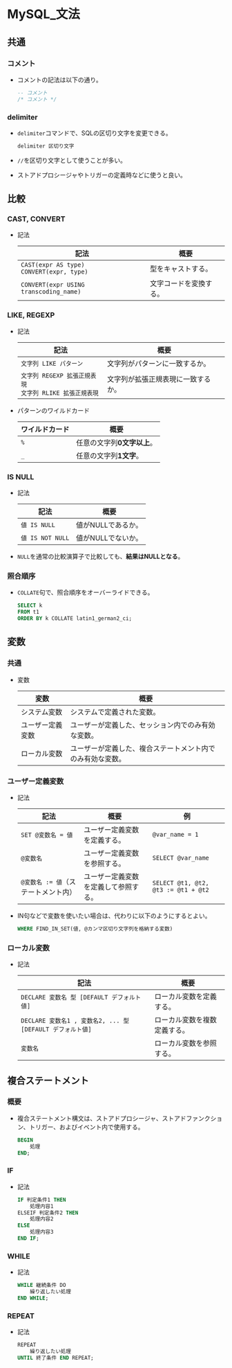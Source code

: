 # MySQL_文法

## 共通

### コメント

- コメントの記法は以下の通り。

  ```sql
  -- コメント
  /* コメント */
  ```

### delimiter

- `delimiter`コマンドで、SQLの区切り文字を変更できる。

  ```sql
  delimiter 区切り文字
  ```

- `//`を区切り文字として使うことが多い。

- ストアドプロシージャやトリガーの定義時などに使うと良い。

## 比較

### CAST, CONVERT

- 記法

  | 記法                                            | 概要                   |
  | ----------------------------------------------- | ---------------------- |
  | `CAST(expr AS type)`<br />`CONVERT(expr, type)` | 型をキャストする。     |
  | `CONVERT(expr USING transcoding_name)`          | 文字コードを変換する。 |

### LIKE, REGEXP

- 記法

  | 記法                                                         | 概要                               |
  | ------------------------------------------------------------ | ---------------------------------- |
  | `文字列 LIKE パターン`                                       | 文字列がパターンに一致するか。     |
  | `文字列 REGEXP 拡張正規表現`<br />`文字列 RLIKE 拡張正規表現` | 文字列が拡張正規表現に一致するか。 |

- パターンのワイルドカード

  | ワイルドカード | 概要                        |
  | -------------- | --------------------------- |
  | `%`            | 任意の文字列**0文字以上**。 |
  | `_`            | 任意の文字列**1文字**。     |

### IS NULL

- 記法

  | 記法             | 概要               |
  | ---------------- | ------------------ |
  | `値 IS NULL`     | 値がNULLであるか。 |
  | `値 IS NOT NULL` | 値がNULLでないか。 |

- `NULL`を通常の比較演算子で比較しても、**結果はNULLとなる**。

### 照合順序

- `COLLATE`句で、照合順序をオーバーライドできる。

  ```sql
  SELECT k
  FROM t1
  ORDER BY k COLLATE latin1_german2_ci;
  ```

## 変数

### 共通

- 変数

  | 変数             | 概要                                                       |
  | ---------------- | ---------------------------------------------------------- |
  | システム変数     | システムで定義された変数。                                 |
  | ユーザー定義変数 | ユーザーが定義した、セッション内でのみ有効な変数。         |
  | ローカル変数     | ユーザーが定義した、複合ステートメント内でのみ有効な変数。 |

### ユーザー定義変数

- 記法

  | 記法                                | 概要                                 | 例                                  |
  | ----------------------------------- | ------------------------------------ | ----------------------------------- |
  | `SET @変数名 = 値`                  | ユーザー定義変数を定義する。         | `@var_name = 1`                     |
  | `@変数名`                           | ユーザー定義変数を参照する。         | `SELECT @var_name`                  |
  | `@変数名 := 値`（ステートメント内） | ユーザー定義変数を定義して参照する。 | `SELECT @t1, @t2, @t3 := @t1 + @t2` |

- IN句などで変数を使いたい場合は、代わりに以下のようにするとよい。

  ```sql
  WHERE FIND_IN_SET(値, @カンマ区切り文字列を格納する変数)
  ```

### ローカル変数

- 記法

  | 記法                                                       | 概要                         |
  | ---------------------------------------------------------- | ---------------------------- |
  | `DECLARE 変数名 型 [DEFAULT デフォルト値]`                 | ローカル変数を定義する。     |
  | `DECLARE 変数名1 , 変数名2, ... 型 [DEFAULT デフォルト値]` | ローカル変数を複数定義する。 |
  | `変数名`                                                   | ローカル変数を参照する。     |

## 複合ステートメント

### 概要

- 複合ステートメント構文は、ストアドプロシージャ、ストアドファンクション、トリガー、およびイベント内で使用する。

  ```sql
  BEGIN
      処理
  END;
  ```

### IF

- 記法

  ```sql
  IF 判定条件1 THEN
      処理内容1
  ELSEIF 判定条件2 THEN
      処理内容2
  ELSE
      処理内容3
  END IF;
  ```

### WHILE

- 記法

  ```sql
  WHILE 継続条件 DO
      繰り返したい処理
  END WHILE;
  ```

### REPEAT

- 記法

  ```sql
  REPEAT
      繰り返したい処理
  UNTIL 終了条件 END REPEAT;
  ```
